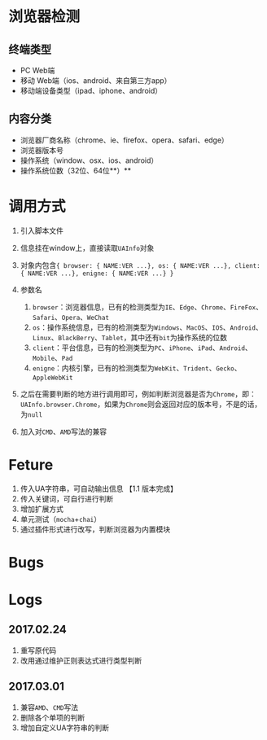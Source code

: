 # 浏览器检测

## 终端类型

- PC Web端
- 移动 Web端（ios、android、来自第三方app）
- 移动端设备类型（ipad、iphone、android）

## 内容分类

- 浏览器厂商名称（chrome、ie、firefox、opera、safari、edge）
- 浏览器版本号
- 操作系统（window、osx、ios、android）
- 操作系统位数（32位、64位**）**

# 调用方式

1. 引入脚本文件
2. 信息挂在window上，直接读取`UAInfo`对象
3. 对象内包含`{ browser: { NAME:VER ...}, os: { NAME:VER ...}, client: { NAME:VER ...}, enigne: { NAME:VER ...} }`
4.  参数名

    1. `browser`：浏览器信息，已有的检测类型为`IE`、`Edge`、`Chrome`、`FireFox`、`Safari`、`Opera`、`WeChat`
    2. `os`：操作系统信息，已有的检测类型为`Windows`、`MacOS`、`IOS`、`Android`、`Linux`、`BlackBerry`、`Tablet`，其中还有`bit`为操作系统的位数
    3. `client`：平台信息，已有的检测类型为`PC`、`iPhone`、`iPad`、`Android`、`Mobile`、`Pad`
    4. `enigne`：内核引擎，已有的检测类型为`WebKit`、`Trident`、`Gecko`、`AppleWebKit`
    
5. 之后在需要判断的地方进行调用即可，例如判断浏览器是否为`Chrome`，即：`UAInfo.browser.Chrome`，如果为`Chrome`则会返回对应的版本号，不是的话，为`null`
6. 加入对`CMD`、`AMD`写法的兼容

# Feture

1. 传入UA字符串，可自动输出信息 【1.1 版本完成】
2. 传入关键词，可自行进行判断
3. 增加扩展方式
4. 单元测试（`mocha`+`chai`）
5. 通过插件形式进行改写，判断浏览器为内置模块

# Bugs

# Logs

## 2017.02.24

1. 重写原代码
2. 改用通过维护正则表达式进行类型判断

## 2017.03.01

1. 兼容`AMD`、`CMD`写法
2. 删除各个单项的判断
3. 增加自定义UA字符串的判断